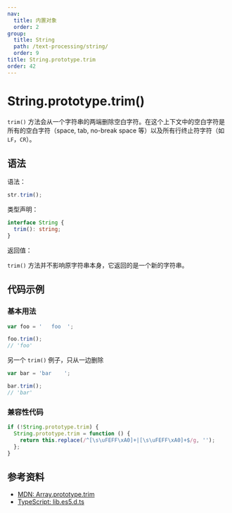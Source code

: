 ```yaml
---
nav:
  title: 内置对象
  order: 2
group:
  title: String
  path: /text-processing/string/
  order: 9
title: String.prototype.trim
order: 42
---
```


# String.prototype.trim()

`trim()` 方法会从一个字符串的两端删除空白字符。在这个上下文中的空白字符是所有的空白字符（space, tab, no-break space 等）以及所有行终止符字符（如 `LF`，`CR`）。

## 语法

语法：

```js
str.trim();
```

类型声明：

```ts
interface String {
  trim(): string;
}
```

返回值：

`trim()` 方法并不影响原字符串本身，它返回的是一个新的字符串。

## 代码示例

### 基本用法

```js
var foo = '   foo  ';

foo.trim();
// 'foo'
```

另一个 `trim()` 例子，只从一边删除

```js
var bar = 'bar    ';

bar.trim();
// 'bar'
```

### 兼容性代码

```js
if (!String.prototype.trim) {
  String.prototype.trim = function () {
    return this.replace(/^[\s\uFEFF\xA0]+|[\s\uFEFF\xA0]+$/g, '');
  };
}
```

## 参考资料

- [MDN: Array.prototype.trim](https://developer.mozilla.org/zh-CN/docs/Web/JavaScript/Reference/Global_Objects/String/trim)
- [TypeScript: lib.es5.d.ts](https://github.com/microsoft/TypeScript/blob/main/lib/lib.es5.d.ts)
